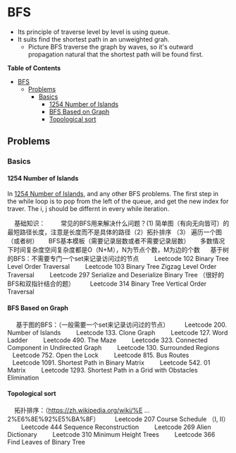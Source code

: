 # BFS

- Its principle of traverse level by level is using queue.
- It suits find the shortest path in an unweighted grah.
  - Picture BFS traverse the graph by waves, so it's outward propagation natural that the shortest path will be found first.

**Table of Contents**
- [BFS](#bfs)
  - [Problems](#problems)
    - [Basics](#basics)
      - [1254 Number of Islands](#1254-number-of-islands)
      - [BFS Based on Graph](#bfs-based-on-graph)
      - [Topological sort](#topological-sort)


## Problems
### Basics
#### 1254 Number of Islands
In [1254 Number of Islands](./1254_number_of_closed_islands.py), and any other BFS problems. The first step in the while loop is to pop from the left of the queue, and get the new index for traver. The i, j should be differnt in every while iteration.

    基础知识：
        常见的BFS用来解决什么问题？(1) 简单图（有向无向皆可）的最短路径长度，注意是长度而不是具体的路径（2）拓扑排序 （3） 遍历一个图（或者树）
     BFS基本模板（需要记录层数或者不需要记录层数）
     多数情况下时间复杂度空间复杂度都是O（N+M），N为节点个数，M为边的个数
     基于树的BFS：不需要专门一个set来记录访问过的节点
        Leetcode 102 Binary Tree Level Order Traversal
        Leetcode 103 Binary Tree Zigzag Level Order Traversal
        Leetcode 297 Serialize and Deserialize Binary Tree （很好的BFS和双指针结合的题）
        Leetcode 314 Binary Tree Vertical Order Traversal
#### BFS Based on Graph
     基于图的BFS：（一般需要一个set来记录访问过的节点）
        Leetcode 200. Number of Islands
        Leetcode 133. Clone Graph
        Leetcode 127. Word Ladder
        Leetcode 490. The Maze
        Leetcode 323. Connected Component in Undirected Graph
        Leetcode 130. Surrounded Regions
        Leetcode 752. Open the Lock
        Leetcode 815. Bus Routes
        Leetcode 1091. Shortest Path in Binary Matrix
        Leetcode 542. 01 Matrix
        Leetcode 1293. Shortest Path in a Grid with Obstacles Elimination

#### Topological sort
    拓扑排序：（https://zh.wikipedia.org/wiki/%E ... 2%E6%8E%92%E5%BA%8F）
        Leetcode 207 Course Schedule （I, II）
        Leetcode 444 Sequence Reconstruction
        Leetcode 269 Alien Dictionary
        Leetcode 310 Minimum Height Trees
        Leetcode 366 Find Leaves of Binary Tree
